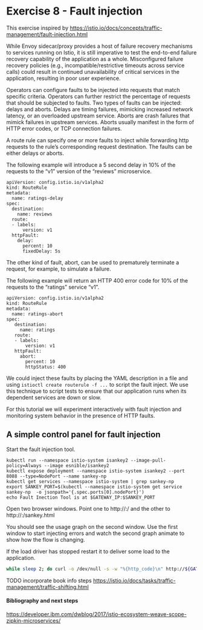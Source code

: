# Exercise 8 - Fault injection

This exercise inspired by https://istio.io/docs/concepts/traffic-management/fault-injection.html

While Envoy sidecar/proxy provides a host of failure recovery mechanisms to services running on Istio, it is still imperative to test the end-to-end failure recovery capability of the application as a whole. Misconfigured failure recovery policies (e.g., incompatible/restrictive timeouts across service calls) could result in continued unavailability of critical services in the application, resulting in poor user experience.

Operators can configure faults to be injected into requests that match specific criteria. Operators can further restrict the percentage of requests that should be subjected to faults. Two types of faults can be injected: delays and aborts. Delays are timing failures, mimicking increased network latency, or an overloaded upstream service. Aborts are crash failures that mimick failures in upstream services. Aborts usually manifest in the form of HTTP error codes, or TCP connection failures.

A route rule can specify one or more faults to inject while forwarding http requests to the rule’s corresponding request destination. The faults can be either delays or aborts.

The following example will introduce a 5 second delay in 10% of the requests to the “v1” version of the “reviews” microservice.

```
apiVersion: config.istio.io/v1alpha2
kind: RouteRule
metadata:
  name: ratings-delay
spec:
  destination:
    name: reviews
  route:
  - labels:
      version: v1
  httpFault:
    delay:
      percent: 10
      fixedDelay: 5s
```

The other kind of fault, abort, can be used to prematurely terminate a request, for example, to simulate a failure.

The following example will return an HTTP 400 error code for 10% of the requests to the “ratings” service “v1”.

```
apiVersion: config.istio.io/v1alpha2
kind: RouteRule
metadata:
  name: ratings-abort
spec:
   destination:
     name: ratings
   route:
   - labels:
       version: v1
   httpFault:
     abort:
       percent: 10
       httpStatus: 400
```

We could inject these faults by placing the YAML description in a file and using
`istioctl create routerule -f ...` to script the fault inject.  We use this technique to
script tests to ensure that our application runs when its dependent services are down or slow.

For this tutorial we will experiment interactively with fault injection and monitoring system behavior
in the presence of HTTP faults.

## A simple control panel for fault injection

Start the fault injection tool.

```
kubectl run --namespace istio-system isankey2 --image-pull-policy=Always --image esnible/isankey2
kubectl expose deployment --namespace istio-system isankey2 --port 8088 --type=NodePort --name sankey-np
kubectl get services --namespace istio-system | grep sankey-np
export SANKEY_PORT=$(kubectl --namespace istio-system get service sankey-np  -o jsonpath='{.spec.ports[0].nodePort}')
echo Fault Inection Tool is at $GATEWAY_IP:$SANKEY_PORT
```

Open two browser windows.  Point one to http://<gateway>:<port>/ and the other to http://<gateway>:<port>/sankey.html

You should see the usage graph on the second window.  Use the first window to start injecting errors and watch the second graph animate to show how the flow is changing.

If the load driver has stopped restart it to deliver some load to the application.

```sh
while sleep 2; do curl -o /dev/null -s -w "%{http_code}\n" http://${GATEWAY_URL}/productpage; done
```

TODO incorporate book info steps https://istio.io/docs/tasks/traffic-management/traffic-shifting.html

#### Bibliography and next steps

https://developer.ibm.com/dwblog/2017/istio-ecosystem-weave-scope-zipkin-microservices/

